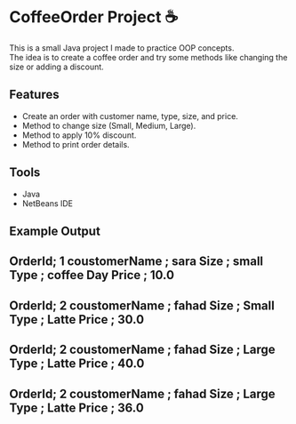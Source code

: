 # CoffeeOrder Project ☕️

This is a small Java project I made to practice OOP concepts.  
The idea is to create a coffee order and try some methods like changing the size or adding a discount.

## Features
- Create an order with customer name, type, size, and price.
- Method to change size (Small, Medium, Large).
- Method to apply 10% discount.
- Method to print order details.

## Tools
- Java  
- NetBeans IDE  

## Example Output

OrderId; 1
coustomerName ; sara
Size ; small
Type ; coffee Day
Price ; 10.0
-----------------
OrderId; 2
coustomerName ; fahad
Size ; Small
Type ; Latte
Price ; 30.0
-----------------
OrderId; 2
coustomerName ; fahad
Size ; Large
Type ; Latte
Price ; 40.0
-----------------
OrderId; 2
coustomerName ; fahad
Size ; Large
Type ; Latte
Price ; 36.0
-----------------

